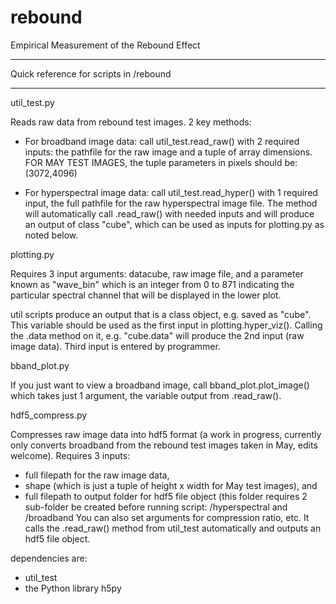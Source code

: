 # rebound
Empirical Measurement of the Rebound Effect

***********
Quick reference for scripts in /rebound
**********

util_test.py

Reads raw data from rebound test images. 2 key methods:
- For broadband image data: call util_test.read_raw() with 2 required inputs: the pathfile for the raw image and a tuple of array dimensions.
FOR MAY TEST IMAGES, the tuple parameters in pixels should be: (3072,4096)

- For hyperspectral image data: call util_test.read_hyper() with 1 required input, the full pathfile for the raw hyperspectral image file. The method will automatically call .read_raw() with needed inputs and will produce an output of class "cube", which can be used as inputs for plotting.py as noted below.



plotting.py

Requires 3 input arguments: datacube, raw image file, and a parameter known as "wave_bin" which is an integer from 0 to 871 indicating the particular spectral channel that will be displayed in the lower plot.

util scripts produce an output that is a class object, e.g. saved as "cube". This variable should be used as the first input in plotting.hyper_viz(). Calling the .data method on it, e.g. "cube.data" will produce the 2nd input (raw image data). Third input is entered by programmer.

bband_plot.py

If you just want to view a broadband image, call bband_plot.plot_image() which takes just 1 argument, the variable output from .read_raw().

hdf5_compress.py

Compresses raw image data into hdf5 format (a work in progress, currently only converts broadband from the rebound test images taken in May, edits welcome). Requires 3 inputs: 
- full filepath for the raw image data, 
- shape (which is just a tuple of height x width for May test images), and
- full filepath to output folder for hdf5 file object (this folder requires 2 sub-folder be created before running script: /hyperspectral and /broadband
You can also set arguments for compression ratio, etc. It calls the .read_raw() method from util_test automatically and outputs an hdf5 file object.

dependencies are:
- util_test 
- the Python library h5py

